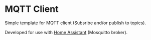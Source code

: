 # MQTT Client
Simple template for MQTT client (Subsribe and/or publish to topics).

Developed for use with [Home Assistant](https://www.home-assistant.io/) (Mosquitto broker).
